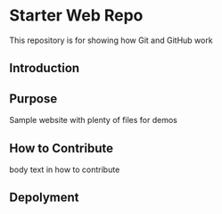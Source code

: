 # Starter Web Repo

This repository is for showing how Git and GitHub work

## Introduction

## Purpose

Sample website with plenty of files for demos

## How to Contribute

body text in how to contribute

## Depolyment

